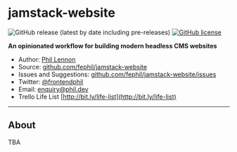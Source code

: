 # jamstack-website

![GitHub release (latest by date including pre-releases)](https://img.shields.io/github/v/release/fephil/jamstack-website?include_prereleases) [![GitHub license](https://img.shields.io/github/license/fephil/jamstack-website)](https://github.com/fephil/jamstack-website/blob/main/LICENSE)

**An opinionated workflow for building modern headless CMS websites**

* Author: [Phil Lennon](https://phil.dev)
* Source: [github.com/fephil/jamstack-website](https://github.com/fephil/jamstack-website)
* Issues and Suggestions: [github.com/fephil/jamstack-website/issues](https://github.com/fephil/jamstack-website/issues)
* Twitter: [@frontendphil](https://twitter.com/frontendphil)
* Email: [enquiry@phil.dev](mailto:enquiry@phil.dev)
* Trello Life List [http://bit.ly/life-list](http://bit.ly/life-list)

***

## About

TBA
